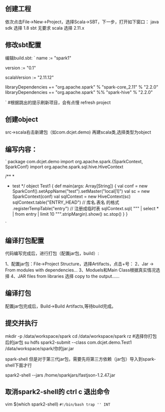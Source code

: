 ## 创建工程
依次点击File->New->Project，选择Scala->SBT，下一步，打开如下窗口：
java sdk 选择 1.8
sbt 无要求
scala 选择 2.11.x

## 修改sbt配置
编辑build.sbt:
`
name := "spark1"

version := "0.1"

scalaVersion := "2.11.12"

libraryDependencies += "org.apache.spark" % "spark-core_2.11" % "2.2.0"
libraryDependencies += "org.apache.spark" %% "spark-hive" % "2.2.0"

`
#根据跳出的提示刷新项目，会有点慢
refresh project

## 创建object
src->scala右击新建包（如com.dcjet.demo)  再建scala类,选择类型为object

## 编写内容：
`
package com.dcjet.demo
import org.apache.spark.{SparkContext, SparkConf}
import org.apache.spark.sql.hive.HiveContext

/**
  *
  * test
  */
object Test1 {
  def main(args: Array[String]) {
    val conf = new SparkConf().setAppName("test").setMaster("local[1]")
    val sc = new SparkContext(conf)
    val sqlContext = new HiveContext(sc)
    sqlContext.table("ENTRY_HEAD") // 库名.表名 的格式
      .registerTempTable("entry")  // 注册成临时表
    sqlContext.sql(
      """
        | select *
        |   from entry
        |  limit 10
      """.stripMargin).show()
    sc.stop()
  }
}

`
## 编译打包配置

代码编写完成后，进行打包（配置jar包，build）:

1、配置jar包：File->Project Structure，选择Artifacts，点击+号：
2、Jar -> From modules with dependencies...
3、Moduels和Main Class根据真实情况选择
4、JAR files from libraries 选择 copy to the output......

## 编译打包
配置jar包完成后，Build->Build Artifacts,等待build完成。


## 提交并执行
mkdir -p /data/workspace/spark
cd /data/workspace/spark
rz
#选择你打包后的jar包
su hdfs
spark2-submit --class com.dcjet.demo.Test1 /data/workspace/spark/你的jar.jar 


spark-shell
但是对于第三代jar包，需要先将第三方依赖（jar包）导入到spark-shell下面才行

spark2-shell --jars /home/sparkjars/fastjson-1.2.47.jar

## 取消spark2-shell的 ctrl c 退出命令

vim $(which spark2-shell)
`
#!/bin/bash
trap '' INT
`